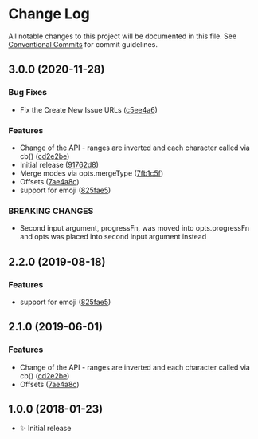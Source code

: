 # Change Log

All notable changes to this project will be documented in this file.
See [Conventional Commits](https://conventionalcommits.org) for commit guidelines.

## 3.0.0 (2020-11-28)

### Bug Fixes

- Fix the Create New Issue URLs ([c5ee4a6](https://git.sr.ht/~royston/codsen/commits/c5ee4a61e9436099b0e20d20bca043c1b2c93f55))

### Features

- Change of the API - ranges are inverted and each character called via cb() ([cd2e2be](https://git.sr.ht/~royston/codsen/commits/cd2e2bed91e5d584a4ff635f94b92e0873e14bb4))
- Initial release ([91762d8](https://git.sr.ht/~royston/codsen/commits/91762d8f517d93dc84155c3469b540abe39ffb2d))
- Merge modes via opts.mergeType ([7fb1c5f](https://git.sr.ht/~royston/codsen/commits/7fb1c5f319aa41ea54c68eed004ab2dfdc7425bf))
- Offsets ([7ae4a8c](https://git.sr.ht/~royston/codsen/commits/7ae4a8c74f8170cf3f74b686ed51c4ac70ca7ec7))
- support for emoji ([825fae5](https://git.sr.ht/~royston/codsen/commits/825fae5fb005fbceea6b2b3897b3824b70b945c4))

### BREAKING CHANGES

- Second input argument, progressFn, was moved into opts.progressFn and opts was
placed into second input argument instead

## 2.2.0 (2019-08-18)

### Features

- support for emoji ([825fae5](https://gitlab.com/codsen/codsen/commit/825fae5))

## 2.1.0 (2019-06-01)

### Features

- Change of the API - ranges are inverted and each character called via cb() ([cd2e2be](https://gitlab.com/codsen/codsen/commit/cd2e2be))
- Offsets ([7ae4a8c](https://gitlab.com/codsen/codsen/commit/7ae4a8c))

## 1.0.0 (2018-01-23)

- ✨ Initial release

